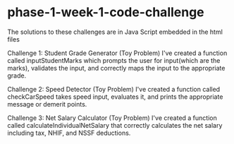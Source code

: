 # phase-1-week-1-code-challenge
The solutions to these challenges are in Java Script embedded in the html files

Challenge 1: Student Grade Generator (Toy Problem)
I've created a function called inputStudentMarks which prompts the user for input(which are the marks), validates the input, and correctly maps the input to the appropriate grade.

Challenge 2: Speed Detector (Toy Problem)
I've created a function called checkCarSpeed takes speed input, evaluates it, and prints the appropriate message or demerit points.

Challenge 3: Net Salary Calculator (Toy Problem)
I've created a function called calculateIndividualNetSalary that correctly calculates the net salary including tax, NHIF, and NSSF deductions.
